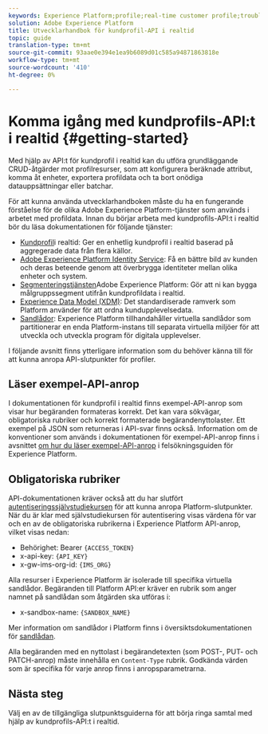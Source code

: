```yaml
---
keywords: Experience Platform;profile;real-time customer profile;troubleshooting;API
solution: Adobe Experience Platform
title: Utvecklarhandbok för kundprofil-API i realtid
topic: guide
translation-type: tm+mt
source-git-commit: 93aae0e394e1ea9b6089d01c585a94871863818e
workflow-type: tm+mt
source-wordcount: '410'
ht-degree: 0%

---
```



# Komma igång med kundprofils-API:t i realtid {#getting-started}

Med hjälp av API:t för kundprofil i realtid kan du utföra grundläggande CRUD-åtgärder mot profilresurser, som att konfigurera beräknade attribut, komma åt enheter, exportera profildata och ta bort onödiga datauppsättningar eller batchar.

För att kunna använda utvecklarhandboken måste du ha en fungerande förståelse för de olika Adobe Experience Platform-tjänster som används i arbetet med profildata. Innan du börjar arbeta med kundprofils-API:t i realtid bör du läsa dokumentationen för följande tjänster:

* [Kundprofil](../home.md)i realtid: Ger en enhetlig kundprofil i realtid baserad på aggregerade data från flera källor.
* [Adobe Experience Platform Identity Service](../../identity-service/home.md): Få en bättre bild av kunden och deras beteende genom att överbrygga identiteter mellan olika enheter och system.
* [Segmenteringstjänsten](../../segmentation/home.md)Adobe Experience Platform: Gör att ni kan bygga målgruppssegment utifrån kundprofildata i realtid.
* [Experience Data Model (XDM)](../../xdm/home.md): Det standardiserade ramverk som Platform använder för att ordna kundupplevelsedata.
* [Sandlådor](../../sandboxes/home.md): Experience Platform tillhandahåller virtuella sandlådor som partitionerar en enda Platform-instans till separata virtuella miljöer för att utveckla och utveckla program för digitala upplevelser.

I följande avsnitt finns ytterligare information som du behöver känna till för att kunna anropa API-slutpunkter för profiler.

## Läser exempel-API-anrop

I dokumentationen för kundprofil i realtid finns exempel-API-anrop som visar hur begäranden formateras korrekt. Det kan vara sökvägar, obligatoriska rubriker och korrekt formaterade begärandenyttolaster. Ett exempel på JSON som returneras i API-svar finns också. Information om de konventioner som används i dokumentationen för exempel-API-anrop finns i avsnittet [om hur du läser exempel-API-anrop](../../landing/troubleshooting.md#how-do-i-format-an-api-request) i felsökningsguiden för Experience Platform.

## Obligatoriska rubriker

API-dokumentationen kräver också att du har slutfört [autentiseringssjälvstudiekursen](../../tutorials/authentication.md) för att kunna anropa Platform-slutpunkter. När du är klar med självstudiekursen för autentisering visas värdena för var och en av de obligatoriska rubrikerna i Experience Platform API-anrop, vilket visas nedan:

* Behörighet: Bearer `{ACCESS_TOKEN}`
* x-api-key: `{API_KEY}`
* x-gw-ims-org-id: `{IMS_ORG}`

Alla resurser i Experience Platform är isolerade till specifika virtuella sandlådor. Begäranden till Platform API:er kräver en rubrik som anger namnet på sandlådan som åtgärden ska utföras i:

* x-sandbox-name: `{SANDBOX_NAME}`

Mer information om sandlådor i Platform finns i översiktsdokumentationen för [sandlådan](../../sandboxes/home.md).

Alla begäranden med en nyttolast i begärandetexten (som POST-, PUT- och PATCH-anrop) måste innehålla en `Content-Type` rubrik. Godkända värden som är specifika för varje anrop finns i anropsparametrarna.

## Nästa steg

Välj en av de tillgängliga slutpunktsguiderna för att börja ringa samtal med hjälp av kundprofils-API:t i realtid.